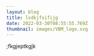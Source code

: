 ```yaml
---
layout: blog
title: lsdkjfsifijg
date: 2022-03-30T08:55:55.769Z
thumbnail: images/VBM_logo.svg
---
```

;fkgjeptkgjk